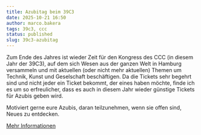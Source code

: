 ```yaml
---
title: Azubitag beim 39C3
date: 2025-10-21 16:50
author: marco.bakera
tags: 39c3, ccc
status: published
slug: 39c3-azubitag
---
```


Zum Ende des Jahres ist wieder Zeit für den Kongress des CCC (in diesem Jahr der 39C3), auf dem sich Wesen aus der ganzen Welt in Hamburg versammeln und mit aktuellen (oder nicht mehr aktuellen) Themen um Technik, Kunst und Geselschaft beschäftigen. Da die Tickets sehr begehrt sind und nicht jeder ein Ticket bekommt, der eines haben möchte, finde ich es um so erfreulicher, dass es auch in diesem Jahr wieder günstige Tickets für Azubis geben wird.

Motiviert gerne eure Azubis, daran teilzunehmen, wenn sie offen sind, Neues zu entdecken.

[Mehr Informationen](https://events.ccc.de/congress/2025/infos/azubi-tag.html)

